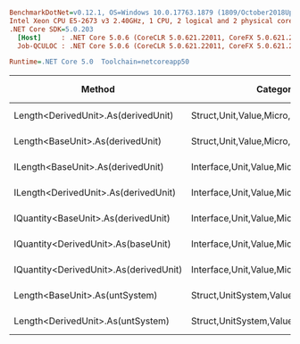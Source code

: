 ``` ini

BenchmarkDotNet=v0.12.1, OS=Windows 10.0.17763.1879 (1809/October2018Update/Redstone5)
Intel Xeon CPU E5-2673 v3 2.40GHz, 1 CPU, 2 logical and 2 physical cores
.NET Core SDK=5.0.203
  [Host]     : .NET Core 5.0.6 (CoreCLR 5.0.621.22011, CoreFX 5.0.621.22011), X64 RyuJIT
  Job-QCULOC : .NET Core 5.0.6 (CoreCLR 5.0.621.22011, CoreFX 5.0.621.22011), X64 RyuJIT

Runtime=.NET Core 5.0  Toolchain=netcoreapp50  

```
|                                 Method |                               Categories |      Mean |    Error |   StdDev |   StdErr |       Min |       Max |    Median | Ratio | MannWhitney(5%) | RatioSD |  Gen 0 | Gen 1 | Gen 2 | Allocated |
|--------------------------------------- |----------------------------------------- |----------:|---------:|---------:|---------:|----------:|----------:|----------:|------:|---------------- |--------:|-------:|------:|------:|----------:|
|    Length&lt;DerivedUnit&gt;.As(derivedUnit) |       Struct,Unit,Value,Micro,Conversion |  13.58 ns | 0.182 ns | 0.170 ns | 0.044 ns |  13.29 ns |  13.89 ns |  13.59 ns |  1.00 |            Same |    0.02 |      - |     - |     - |         - |
|       Length&lt;BaseUnit&gt;.As(derivedUnit) |       Struct,Unit,Value,Micro,Conversion |  13.60 ns | 0.261 ns | 0.256 ns | 0.064 ns |  13.13 ns |  14.06 ns |  13.63 ns |  1.00 |            Base |    0.00 |      - |     - |     - |         - |
|      ILength&lt;BaseUnit&gt;.As(derivedUnit) |    Interface,Unit,Value,Micro,Conversion |  15.68 ns | 0.306 ns | 0.255 ns | 0.071 ns |  15.31 ns |  16.22 ns |  15.64 ns |  1.15 |          Slower |    0.03 |      - |     - |     - |         - |
|   ILength&lt;DerivedUnit&gt;.As(derivedUnit) |    Interface,Unit,Value,Micro,Conversion |  16.44 ns | 0.318 ns | 0.340 ns | 0.080 ns |  15.91 ns |  17.05 ns |  16.44 ns |  1.21 |          Slower |    0.04 |      - |     - |     - |         - |
|    IQuantity&lt;BaseUnit&gt;.As(derivedUnit) |    Interface,Unit,Value,Micro,Conversion |  76.54 ns | 1.412 ns | 1.321 ns | 0.341 ns |  74.08 ns |  78.51 ns |  77.05 ns |  5.63 |          Slower |    0.13 |      - |     - |     - |         - |
|    IQuantity&lt;DerivedUnit&gt;.As(baseUnit) |    Interface,Unit,Value,Micro,Conversion |  80.57 ns | 1.137 ns | 1.008 ns | 0.269 ns |  78.65 ns |  82.17 ns |  80.96 ns |  5.93 |          Slower |    0.12 |      - |     - |     - |         - |
| IQuantity&lt;DerivedUnit&gt;.As(derivedUnit) |    Interface,Unit,Value,Micro,Conversion | 100.45 ns | 1.791 ns | 1.675 ns | 0.432 ns |  96.90 ns | 102.53 ns | 100.69 ns |  7.39 |          Slower |    0.16 |      - |     - |     - |         - |
|         Length&lt;BaseUnit&gt;.As(untSystem) | Struct,UnitSystem,Value,Micro,Conversion | 331.33 ns | 6.041 ns | 5.651 ns | 1.459 ns | 321.95 ns | 341.53 ns | 333.14 ns | 24.39 |          Slower |    0.70 | 0.0121 |     - |     - |     192 B |
|      Length&lt;DerivedUnit&gt;.As(untSystem) | Struct,UnitSystem,Value,Micro,Conversion | 344.30 ns | 6.247 ns | 7.194 ns | 1.609 ns | 333.75 ns | 359.92 ns | 342.80 ns | 25.39 |          Slower |    0.84 | 0.0121 |     - |     - |     192 B |
